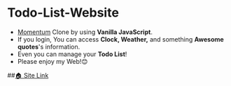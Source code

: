 # Todo-List-Website

- [Momentum](https://momentumdash.com/) Clone by using **Vanilla JavaScript**.
- If you login, You can access **Clock, Weather,** and something **Awesome quotes**'s information.
- Even you can manage your **Todo List**!
- Please enjoy my Web!😊

##[🏠 Site Link](https://mouse7871.github.io/todo-list-web/)
